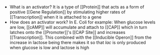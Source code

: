 - What is an activator?
	It is a type of [[Protein]] that acts as a form of positive [[Gene Regulation]] by stimulating higher rates of [[Transcription]] when it is attached to a gene
- How does an activator work?
	In E. Coli for example:
	When glucose levels are low, [[cAMP]] will accumulate and attach to [[CAP]] which in turn latches onto the [[Promoter]]'s [[CAP Site]] and increases [[Transcription]]. This combined with the [[Inducible Operon]] from the increase in lactose being there makes it so that *lac* is only produced when glucose is low and lactose is high
